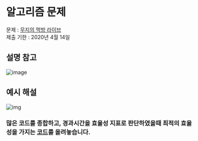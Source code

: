 # 알고리즘 문제
문제 : [무지의 먹방 라이브](https://programmers.co.kr/learn/courses/30/lessons/42891)  
제출 기한 : 2020년 4월 14일

## 설명 참고
![image](https://user-images.githubusercontent.com/46951365/79038197-642abf00-7c12-11ea-8fa1-ac5561837506.png)

## 예시 해설 
![img](https://user-images.githubusercontent.com/46951365/79117750-ed82f280-7dc6-11ea-823f-0e44d710e407.png)

### 많은 코드를 종합하고, 경과시간을 효율성 지표로 판단하였을때 최적의 효율성을 가지는 [코드](https://github.com/ai-kmu/etc/blob/master/algorithm/2020/0414/junha.py)를 올려놓습니다.  



























































